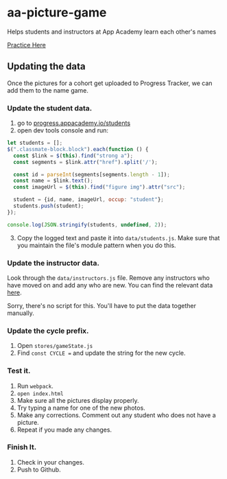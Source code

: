 # aa-picture-game
Helps students and instructors at App Academy learn each other's names

[Practice Here][aa-picture-game]

[aa-picture-game]: http://appacademy.github.io/aa-picture-game/

## Updating the data

Once the pictures for a cohort get uploaded to Progress Tracker, we can
add them to the name game.

### Update the student data.

1. go to [progress.appacademy.io/students](http://progress.appacademy.io/students/)
2. open dev tools console and run:

  ```javascript
  let students = [];
  $(".classmate-block.block").each(function () {
    const $link = $(this).find("strong a");
    const segments = $link.attr("href").split('/');

    const id = parseInt(segments[segments.length - 1]);
    const name = $link.text();
    const imageUrl = $(this).find("figure img").attr("src");

    student = {id, name, imageUrl, occup: "student"};
    students.push(student);
  });

  console.log(JSON.stringify(students, undefined, 2));
  ```

3. Copy the logged text and paste it into `data/students.js`. Make sure
  that you maintain the file's module pattern when you do this.

### Update the instructor data.

Look through the `data/instructors.js` file. Remove any instructors who
have moved on and add any who are new. You can find the relevant data
[here](http://progress.appacademy.io/instructors).

Sorry, there's no script for this. You'll have to put the data together
manually.

### Update the cycle prefix.

1. Open `stores/gameState.js`
2. Find `const CYCLE =` and update the string for the new cycle.

### Test it.

1. Run `webpack`.
2. `open index.html`
3. Make sure all the pictures display properly.
4. Try typing a name for one of the new photos.
5. Make any corrections. Comment out any student who does not have a
  picture.
6. Repeat if you made any changes.

### Finish It.

1. Check in your changes.
2. Push to Github.
